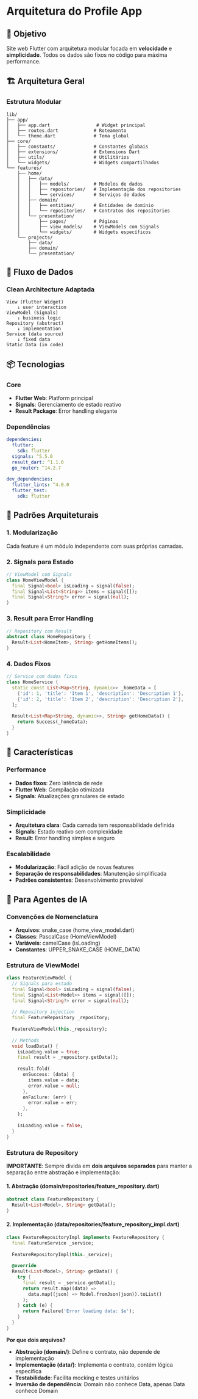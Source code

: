 # Arquitetura do Profile App

## 🎯 Objetivo

Site web Flutter com arquitetura modular focada em **velocidade** e **simplicidade**. Todos os dados são fixos no código para máxima performance.

## 🏗️ Arquitetura Geral

### Estrutura Modular
```
lib/
├── app/
│   ├── app.dart                 # Widget principal
│   ├── routes.dart             # Roteamento
│   └── theme.dart              # Tema global
├── core/
│   ├── constants/              # Constantes globais
│   ├── extensions/             # Extensions Dart
│   ├── utils/                  # Utilitários
│   └── widgets/                # Widgets compartilhados
└── features/
    ├── home/
    │   ├── data/
    │   │   ├── models/         # Modelos de dados
    │   │   ├── repositories/   # Implementação dos repositories
    │   │   └── services/       # Serviços de dados
    │   ├── domain/
    │   │   ├── entities/       # Entidades de domínio
    │   │   └── repositories/   # Contratos dos repositories
    │   └── presentation/
    │       ├── pages/          # Páginas
    │       ├── view_models/    # ViewModels com Signals
    │       └── widgets/        # Widgets específicos
    └── projects/
        ├── data/
        ├── domain/
        └── presentation/
```

## 🔄 Fluxo de Dados

### Clean Architecture Adaptada
```
View (Flutter Widget)
    ↓ user interaction
ViewModel (Signals)
    ↓ business logic
Repository (abstract)
    ↓ implementation
Service (data source)
    ↓ fixed data
Static Data (in code)
```

## 📦 Tecnologias

### Core
- **Flutter Web**: Platform principal
- **Signals**: Gerenciamento de estado reativo
- **Result Package**: Error handling elegante

### Dependências
```yaml
dependencies:
  flutter:
    sdk: flutter
  signals: ^5.5.0
  result_dart: ^1.1.0
  go_router: ^14.2.7
  
dev_dependencies:
  flutter_lints: ^4.0.0
  flutter_test:
    sdk: flutter
```

## 🎨 Padrões Arquiteturais

### 1. Modularização
Cada feature é um módulo independente com suas próprias camadas.

### 2. Signals para Estado
```dart
// ViewModel com Signals
class HomeViewModel {
  final Signal<bool> isLoading = signal(false);
  final Signal<List<String>> items = signal([]);
  final Signal<String?> error = signal(null);
}
```

### 3. Result para Error Handling
```dart
// Repository com Result
abstract class HomeRepository {
  Result<List<HomeItem>, String> getHomeItems();
}
```

### 4. Dados Fixos
```dart
// Service com dados fixos
class HomeService {
  static const List<Map<String, dynamic>> _homeData = [
    {'id': 1, 'title': 'Item 1', 'description': 'Description 1'},
    {'id': 2, 'title': 'Item 2', 'description': 'Description 2'},
  ];
  
  Result<List<Map<String, dynamic>>, String> getHomeData() {
    return Success(_homeData);
  }
}
```

## 🚀 Características

### Performance
- **Dados fixos**: Zero latência de rede
- **Flutter Web**: Compilação otimizada
- **Signals**: Atualizações granulares de estado

### Simplicidade
- **Arquitetura clara**: Cada camada tem responsabilidade definida
- **Signals**: Estado reativo sem complexidade
- **Result**: Error handling simples e seguro

### Escalabilidade
- **Modularização**: Fácil adição de novas features
- **Separação de responsabilidades**: Manutenção simplificada
- **Padrões consistentes**: Desenvolvimento previsível

## 🤖 Para Agentes de IA

### Convenções de Nomenclatura
- **Arquivos**: snake_case (home_view_model.dart)
- **Classes**: PascalCase (HomeViewModel)
- **Variáveis**: camelCase (isLoading)
- **Constantes**: UPPER_SNAKE_CASE (HOME_DATA)

### Estrutura de ViewModel
```dart
class FeatureViewModel {
  // Signals para estado
  final Signal<bool> isLoading = signal(false);
  final Signal<List<Model>> items = signal([]);
  final Signal<String?> error = signal(null);
  
  // Repository injection
  final FeatureRepository _repository;
  
  FeatureViewModel(this._repository);
  
  // Methods
  void loadData() {
    isLoading.value = true;
    final result = _repository.getData();
    
    result.fold(
      onSuccess: (data) {
        items.value = data;
        error.value = null;
      },
      onFailure: (err) {
        error.value = err;
      },
    );
    
    isLoading.value = false;
  }
}
```

### Estrutura de Repository

**IMPORTANTE**: Sempre divida em **dois arquivos separados** para manter a separação entre abstração e implementação:

#### 1. Abstração (domain/repositories/feature_repository.dart)
```dart
abstract class FeatureRepository {
  Result<List<Model>, String> getData();
}
```

#### 2. Implementação (data/repositories/feature_repository_impl.dart)
```dart
class FeatureRepositoryImpl implements FeatureRepository {
  final FeatureService _service;
  
  FeatureRepositoryImpl(this._service);
  
  @override
  Result<List<Model>, String> getData() {
    try {
      final result = _service.getData();
      return result.map((data) => 
        data.map((json) => Model.fromJson(json)).toList()
      );
    } catch (e) {
      return Failure('Error loading data: $e');
    }
  }
}
```

**Por que dois arquivos?**
- **Abstração (domain/)**: Define o contrato, não depende de implementação
- **Implementação (data/)**: Implementa o contrato, contém lógica específica
- **Testabilidade**: Facilita mocking e testes unitários
- **Inversão de dependência**: Domain não conhece Data, apenas Data conhece Domain